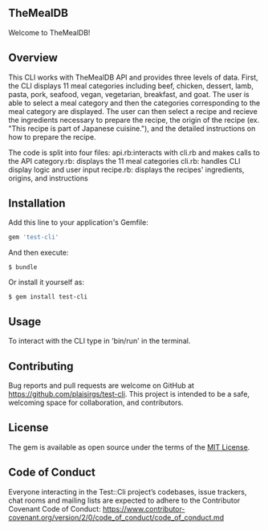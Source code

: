 ## TheMealDB

Welcome to TheMealDB! 

## Overview 

This CLI works with TheMealDB API and provides three levels of data. First, the CLI displays 11 meal categories including beef, chicken, dessert, lamb, pasta, pork, seafood, vegan, vegetarian, breakfast, and goat. The user is able to select a meal category and then the categories corresponding to the meal category are displayed. The user can then select a recipe and recieve the ingredients necessary to prepare the recipe, the origin of the recipe (ex. "This recipe is part of Japanese cuisine."), and the detailed instructions on how to prepare the recipe. 

The code is split into four files:
api.rb:interacts with cli.rb and makes calls to the API
category.rb: displays the 11 meal categories
cli.rb: handles CLI display logic and user input
recipe.rb: displays the recipes' ingredients, origins, and instructions 


## Installation

Add this line to your application's Gemfile:

```ruby
gem 'test-cli'
```

And then execute:

    $ bundle

Or install it yourself as:

    $ gem install test-cli

## Usage

To interact with the CLI type in 'bin/run' in the terminal.

## Contributing

Bug reports and pull requests are welcome on GitHub at https://github.com/plaisirgs/test-cli. This project is intended to be a safe, welcoming space for collaboration, and contributors. 

## License

The gem is available as open source under the terms of the [MIT License](https://opensource.org/licenses/MIT).

## Code of Conduct

Everyone interacting in the Test::Cli project’s codebases, issue trackers, chat rooms and mailing lists are expected to adhere to the Contributor Covenant Code of Conduct: https://www.contributor-covenant.org/version/2/0/code_of_conduct/code_of_conduct.md 


